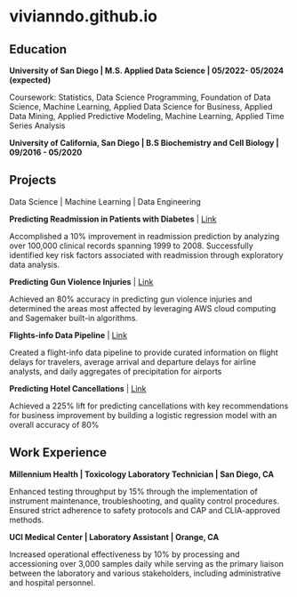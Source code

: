 # vivianndo.github.io
## Education
**University of San Diego | M.S. Applied Data Science | 05/2022- 05/2024 (expected)**

Coursework: Statistics, Data Science Programming, Foundation of Data Science, Machine Learning, Applied Data Science for Business,          Applied Data Mining, Applied Predictive Modeling, Machine Learning, Applied Time Series Analysis
	 
**University of California, San Diego | B.S Biochemistry and Cell Biology | 09/2016 - 05/2020**

## Projects 
Data Science | Machine Learning | Data Engineering 	

**Predicting Readmission in Patients with Diabetes** | [Link](https://github.com/vivianndo/ads503_readmissions)

Accomplished a 10% improvement in readmission prediction by analyzing over 100,000 clinical records spanning 1999 to 2008. Successfully identified key risk factors associated with readmission through exploratory data analysis.


**Predicting Gun Violence Injuries** | [Link](https://github.com/vivianndo/ads508_gunviolence)

Achieved an 80% accuracy in predicting gun violence injuries and determined the areas most affected by leveraging AWS cloud computing and Sagemaker built-in algorithms.


**Flights-info Data Pipeline** | [Link](https://github.com/vivianndo/ads507_airlines)

Created a flight-info data pipeline to provide curated information on flight delays for travelers, average arrival and departure delays for airline analysts, and daily aggregates of precipitation for airports


**Predicting Hotel Cancellations** | [Link](https://github.com/vivianndo/ads505_hotel_cancellations)

Achieved a 225% lift for predicting cancellations with key recommendations for business improvement by building a logistic regression model with an overall accuracy of 80%


## Work Experience
**Millennium Health | Toxicology Laboratory Technician | San Diego, CA**

Enhanced testing throughput by 15% through the implementation of instrument maintenance, troubleshooting, and quality control procedures. Ensured strict adherence to safety protocols and CAP and CLIA-approved methods.


**UCI Medical Center | Laboratory Assistant | Orange, CA**

Increased operational effectiveness by 10%  by processing and accessioning over 3,000 samples daily while serving as the primary liaison between the laboratory and various stakeholders, including administrative and hospital personnel.


